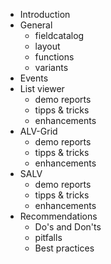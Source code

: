 * Introduction
* General
  * fieldcatalog
  * layout
  * functions
  * variants
* Events
* List viewer
  * demo reports
  * tipps & tricks
  * enhancements
* ALV-Grid
  * demo reports
  * tipps & tricks
  * enhancements
* SALV
  * demo reports
  * tipps & tricks
  * enhancements
* Recommendations
  * Do's and Don'ts
  * pitfalls
  * Best practices
